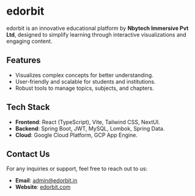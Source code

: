 # **edorbit**

edorbit is an innovative educational platform by **Nbytech Immersive Pvt Ltd**, designed to simplify learning through interactive visualizations and engaging content.

## **Features**
- Visualizes complex concepts for better understanding.
- User-friendly and scalable for students and institutions.
- Robust tools to manage topics, subjects, and chapters.

## **Tech Stack**
- **Frontend**: React (TypeScript), Vite, Tailwind CSS, NextUI.
- **Backend**: Spring Boot, JWT, MySQL, Lombok, Spring Data.
- **Cloud**: Google Cloud Platform, GCP App Engine.

## **Contact Us**

For any inquiries or support, feel free to reach out to us:

- **Email**: [admin@edorbit.in](admin@edorbit.in)
- **Website**: [edorbit.com](https://edorbit.com)
